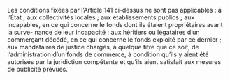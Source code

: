 Les conditions fixées par l’Article 141 ci-dessus ne sont pas applicables :
à l’État ;
aux collectivités locales ;
aux établissements publics ;
aux incapables, en ce qui concerne le fonds dont ils étaient propriétaires avant la surve-
nance de leur incapacité ;
aux héritiers ou légataires d’un commerçant décédé, en ce qui concerne le fonds exploité
par ce dernier ;
aux mandataires de justice chargés, à quelque titre que ce soit, de l’administration d’un
fonds de commerce, à condition qu’ils y aient été autorisés par la juridiction compétente et
qu’ils aient satisfait aux mesures de publicité prévues.